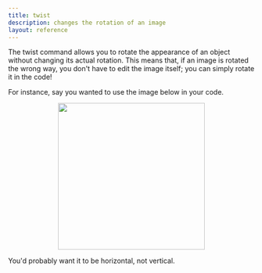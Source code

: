 ```yaml
---
title: twist
description: changes the rotation of an image
layout: reference
---
```


The twist command allows you to rotate the appearance of an object without changing its actual rotation. This means that, if an image is rotated the wrong way, you don't have to edit the image itself; you can simply rotate it in the code! 

For instance, say you wanted to use the image below in your code. 

<img src="https://i.imgur.com/PhKFPpt.png" height=300 style="
  display: block;
  margin: auto;">

You'd probably want it to be horizontal, not vertical. 
